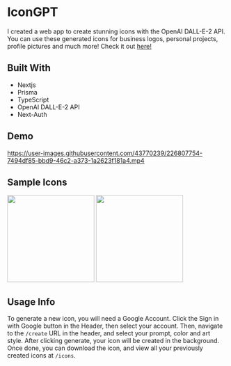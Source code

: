 # IconGPT 

I created a web app to create stunning icons with the OpenAI DALL-E-2 API. You can use these generated icons for business logos, personal projects, profile pictures and much more! Check it out <a href="https://icon-gpt.vercel.app/" target="__blank">here!</a>

## Built With
- Nextjs
- Prisma
- TypeScript
- OpenAI DALL-E-2 API
- Next-Auth

## Demo
https://user-images.githubusercontent.com/43770239/226807754-7494df85-bbd9-46c2-a373-1a2623f181a4.mp4

## Sample Icons
<img src="https://user-images.githubusercontent.com/43770239/226808918-921a37ee-6e02-410b-aaab-60330d7e228f.png" width="200" height="200" />
<img src="https://user-images.githubusercontent.com/43770239/226809384-68d4b61a-a079-437f-933f-28ff2ef020ab.png" width="200" height="200" />

## Usage Info
To generate a new icon, you will need a Google Account. Click the Sign in with Google button in the Header, then select your account. Then, navigate to the `/create` URL in the header, and select your prompt, color and art style. After clicking generate, your icon will be created in the background. Once done, you can download the icon, and view all your previously created icons at `/icons`.
